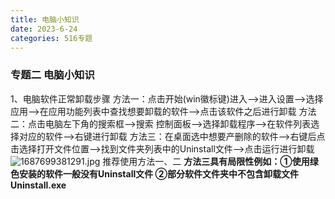 ```yaml
---
title: 电脑小知识
date: 2023-6-24
categories: 516专题
---
```


### 专题二 电脑小知识

1、电脑软件正常卸载步骤
方法一：点击开始(win徽标键)进入——>进入设置——>选择应用——>在应用功能列表中查找想要卸载的软件——>点击该软件之后进行卸载
方法二：点击电脑左下角的搜索框——>搜索 控制面板——>选择卸载程序——>在软件列表选择对应的软件——>右键进行卸载
方法三：在桌面选中想要产删除的软件——>右键后点击选择打开文件位置——>找到文件夹列表中的Uninstall文件——>点击运行进行卸载
![1687699381291.jpg](https://s2.loli.net/2023/06/25/qGd8BuXVLvFxPgf.png)
推荐使用方法一、二
**方法三具有局限性例如：①使用绿色安装的软件一般没有Uninstall文件 ②部分软件文件夹中不包含卸载文件Uninstall.exe**
